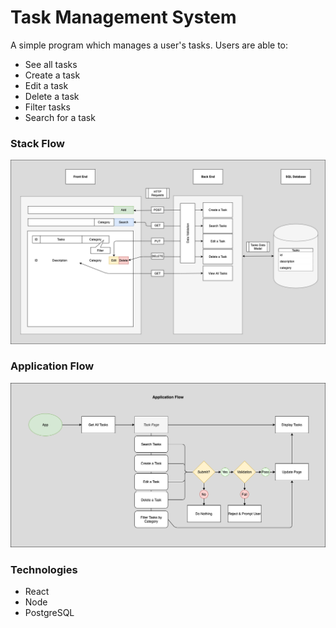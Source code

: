# Task Management System

A simple program which manages a user's tasks.
Users are able to:

- See all tasks
- Create a task
- Edit a task
- Delete a task
- Filter tasks
- Search for a task

### Stack Flow

![Stack Flow](/documentation/Stack_Flow.png)

### Application Flow

![Application Flow](/documentation/Application_Flow.png)

### Technologies

- React
- Node
- PostgreSQL

